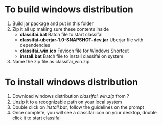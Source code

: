 # To build windows distribution 
1. Build jar package and put in this folder  
2. Zip it all up making sure these contents inside  
    - **classifai.bat** Batch file to start classifai
    - **classifai-uberjar-1.0-SNAPSHOT-dev.jar** Uberjar file with dependencies 
    - **classifai_win.ico** Favicon file for Windows Shortcut
    - **install.bat** Batch file to install classifai on system
3. Name the zip file as classifai_win.zip


# To install windows distribution
1. Download windows distribution _classifai_win.zip_ from ?  
2. Unzip it to a recognizable path on your local system  
3. Double click on _install.bat_, follow the guidelines on the prompt
4. Once complete, you will see a classifai icon on your desktop, double click it to start classifai
